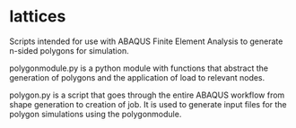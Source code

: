 # lattices

Scripts intended for use with ABAQUS Finite Element Analysis to generate n-sided polygons for simulation.

polygonmodule.py is a python module with functions that abstract the generation of polygons and the application of load to relevant nodes.

polygon.py is a script that goes through the entire ABAQUS workflow from shape generation to creation of job. It is used to generate input files for the polygon simulations using the polygonmodule. 
